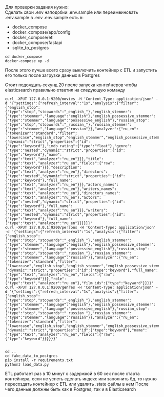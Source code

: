 Для проверки задания нужно:\
Сделать свои .env наподобии .env.sample или переимеиновать .env.sample в .env
.env.sample есть в:
- docker_compose
- docker_compose/app/config
- docker_compose/etl
- docker_compose/fastapi
- sqlite_to_postgres
````
cd docker_compose
docker-compose up -d
````
После этого лучше всего сразу выключить контейнер с ETL и запустить его только после загрузки данных в Postgres
<!-- Лично у меня curl без minified json не выполнялся, смотрится так себе конечно -->
Стоит подождать секунд 20 после запуска контейнеров чтобы elasticsearch правильно ответил на следующую команду
````
curl -XPUT 127.0.0.1:9200/movies -H 'Content-Type: application/json' -d '{"settings":{"refresh_interval":"1s","analysis":{"filter":{"english_stop":{"type":"stop","stopwords":"_english_"},"english_stemmer":{"type":"stemmer","language":"english"},"english_possessive_stemmer":{"type":"stemmer","language":"possessive_english"},"russian_stop":{"type":"stop","stopwords":"_russian_"},"russian_stemmer":{"type":"stemmer","language":"russian"}},"analyzer":{"ru_en":{"tokenizer":"standard","filter":["lowercase","english_stop","english_stemmer","english_possessive_stemmer","russian_stop","russian_stemmer"]}}}},"mappings":{"dynamic":"strict","properties":{"id":{"type":"keyword"},"imdb_rating":{"type":"float"},"genre":{"type":"nested","dynamic":"strict","properties":{"id":{"type":"keyword"},"name":{"type":"text","analyzer":"ru_en"}}},"title":{"type":"text","analyzer":"ru_en","fields":{"raw":{"type":"keyword"}}},"description":{"type":"text","analyzer":"ru_en"},"directors":{"type":"nested","dynamic":"strict","properties":{"id":{"type":"keyword"},"full_name":{"type":"text","analyzer":"ru_en"}}},"actors_names":{"type":"text","analyzer":"ru_en"},"writers_names":{"type":"text","analyzer":"ru_en"},"directors_names":{"type":"text","analyzer":"ru_en"},"actors":{"type":"nested","dynamic":"strict","properties":{"id":{"type":"keyword"},"full_name":{"type":"text","analyzer":"ru_en"}}},"writers":{"type":"nested","dynamic":"strict","properties":{"id":{"type":"keyword"},"full_name":{"type":"text","analyzer":"ru_en"}}}}}}'
curl -XPUT 127.0.0.1:9200/persons -H 'Content-Type: application/json' -d '{"settings":{"refresh_interval":"1s","analysis":{"filter":{"english_stop":{"type":"stop","stopwords":"_english_"},"english_stemmer":{"type":"stemmer","language":"english"},"english_possessive_stemmer":{"type":"stemmer","language":"possessive_english"},"russian_stop":{"type":"stop","stopwords":"_russian_"},"russian_stemmer":{"type":"stemmer","language":"russian"}},"analyzer":{"ru_en":{"tokenizer":"standard","filter":["lowercase","english_stop","english_stemmer","english_possessive_stemmer","russian_stop","russian_stemmer"]}}}},"mappings":{"dynamic":"strict","properties":{"id":{"type":"keyword"},"full_name":{"type":"text","analyzer":"ru_en","fields":{"raw":{"type":"keyword"}}},"role":{"type":"text","analyzer":"ru_en"},"film_ids":{"type":"keyword"}}}}'
curl -XPUT 127.0.0.1:9200/genres -H 'Content-Type: application/json' -d '{"settings":{"refresh_interval":"1s","analysis":{"filter":{"english_stop":{"type":"stop","stopwords":"_english_"},"english_stemmer":{"type":"stemmer","language":"english"},"english_possessive_stemmer":{"type":"stemmer","language":"possessive_english"},"russian_stop":{"type":"stop","stopwords":"_russian_"},"russian_stemmer":{"type":"stemmer","language":"russian"}},"analyzer":{"ru_en":{"tokenizer":"standard","filter":["lowercase","english_stop","english_stemmer","english_possessive_stemmer","russian_stop","russian_stemmer"]}}}},"mappings":{"dynamic":"strict","properties":{"id":{"type":"keyword"},"name":{"type":"text","analyzer":"ru_en","fields":{"raw":{"type":"keyword"}}}}}}'
 
````
````
cd ..
cd fake_data_to_postgres
pip install -r requirements.txt
python3 load_data.py
````
ETL работает раз в 10 минут с задержкой в 60 сек после старта контейнера, если не успеть сделать индекс или заполнить бд, то нужно пересоздать контейнер с ETL или удалить .state файлы в нем
После чего данные должны быть как в Postgres, так и в Elasticsearch